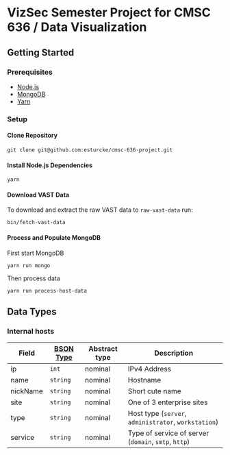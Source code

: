 # VizSec Semester Project for CMSC 636 / Data Visualization

## Getting Started

### Prerequisites

  - [Node.js](https://nodejs.org/en/)
  - [MongoDB](https://www.mongodb.com/)
  - [Yarn](https://yarnpkg.com/)

### Setup

#### Clone Repository

```
git clone git@github.com:esturcke/cmsc-636-project.git
```

#### Install Node.js Dependencies

```
yarn
```

#### Download VAST Data

To download and extract the raw VAST data to `raw-vast-data` run:

```
bin/fetch-vast-data
```

#### Process and Populate MongoDB

First start MongoDB

```
yarn run mongo
```

Then process data

```
yarn run process-host-data
```

## Data Types

### Internal hosts

| Field    | [BSON Type](https://docs.mongodb.com/v3.2/reference/bson-types/) | Abstract type | Description                                          |
| ---      | ---                                                              | ---           | ---                                                  |
| ip       | `int`                                                            | nominal       | IPv4 Address                                         |
| name     | `string`                                                         | nominal       | Hostname                                             |
| nickName | `string`                                                         | nominal       | Short cute name                                      |
| site     | `string`                                                         | nominal       | One of 3 enterprise sites                            |
| type     | `string`                                                         | nominal       | Host type (`server`, `administrator`, `workstation`) |
| service  | `string`                                                         | nominal       | Type of service of server (`domain`, `smtp`, `http`) |
